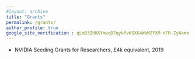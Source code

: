 ```yaml
---
#layout: archive
title: "Grants"
permalink: /grants/
author_profile: true
google_site_verification : qLmB3ZHKKYmvqD7qykfvK5XK4WaMZYXM-dFR-ZyAkmo
---
```


* NVIDIA Seeding Grants for Researchers, £4k equivalent, 2019
